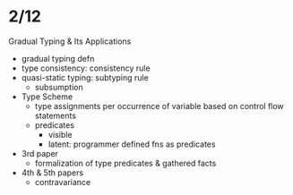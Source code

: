 # 2/12

Gradual Typing & Its Applications

- gradual typing defn
- type consistency: consistency rule
- quasi-static typing: subtyping rule
  - subsumption
- Type Scheme
  - type assignments per occurrence of variable based on control flow statements
  - predicates
    - visible
    - latent: programmer defined fns as predicates
- 3rd paper
  - formalization of type predicates & gathered facts
- 4th & 5th papers
  - contravariance
